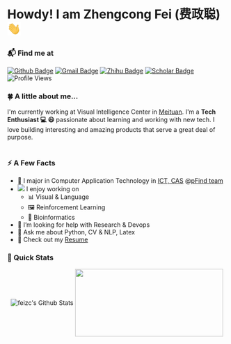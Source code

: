<h1> Howdy! I am Zhengcong Fei (费政聪)</a>  <img src="https://raw.githubusercontent.com/ABSphreak/ABSphreak/master/gifs/Hi.gif" height="30px"></h1>
</h1>

### 📬 Find me at 
[![Github Badge](http://img.shields.io/badge/-Github-black?style=flat-square&logo=github&link=https://github.com/feizc/)](https://github.com/feizc/) 
[![Gmail Badge](https://img.shields.io/badge/-Gmail-d14836?style=flat-square&logo=Gmail&logoColor=white&link=mailto:feizhengcong@gmail.com)](mailto:feizhengcong@gmail.com)
[![Zhihu Badge](https://img.shields.io/badge/-@feizhengcong-1ca0f1?style=flat-square&labelColor=1ca0f1&logo=Zhihu&logoColor=white&link=https://zhihu.com/people/mai-zi-31-63/)](https://zhihu.com/people/mai-zi-31-63/) 
[![Scholar Badge](https://img.shields.io/badge/-Scholar-2EC866?style=flat-square&logo=Scholar&logoColor=white&link=https://scholar.google.com/citations?user=_43YnBcAAAAJ&hl=zh-CN)](https://scholar.google.com/citations?user=_43YnBcAAAAJ&hl=zh-CN)
![Profile Views](https://komarev.com/ghpvc/?username=feizc) 

### 🍀 A little about me...  
I'm currently working at Visual Intelligence Center in [Meituan](https://about.meituan.com/en). I'm a **Tech Enthusiast 💻 😃** passionate about learning and working with new tech. I love building interesting and amazing products that serve a great deal of purpose. <br/><br/>

### ⚡️ A Few Facts
- 🔭  I major in Computer Application Technology in [ICT, CAS](http://www.ict.cas.cn/jssgk/jssjj/) @[pFind team](http://pfind.org/)
- <img src="https://media.giphy.com/media/WUlplcMpOCEmTGBtBW/giphy.gif" width="30">  I enjoy working on
  - 📊 Visual & Language 
  - 🖼 Reinforcement Learning
  - 🤖 Bioinformatics
- 🤔 I’m looking for help with Research & Devops
- 💬 Ask me about Python, CV & NLP, Latex 
- 📙 Check out my [Resume](https://feizc.github.io/resume/CV.pdf)


### 🚀 Quick Stats
<p align="center">
<img width="450" align="center" src="https://github-readme-stats-defcon27.vercel.app/api?username=feizc&show_icons=true&line_height=21&theme=react" alt="feizc's Github Stats" />
<img width="340" height="155" align="center" 
     src="https://github-readme-stats-defcon27.vercel.app/api/top-langs/?username=feizc&langs_count=6&hide=handlebars,jupyter notebook,css&theme=react&line_height=27&layout=compact" />
</p>





<!--
**feizc/feizc** is a ✨ _special_ ✨ repository because its `README.md` (this file) appears on your GitHub profile.

Here are some ideas to get you started:

- 🔭 I’m currently working on ...
- 🌱 I’m currently learning ...
- 👯 I’m looking to collaborate on ...
- 🤔 I’m looking for help with ...
- 💬 Ask me about ...
- 📫 How to reach me: ...
- 😄 Pronouns: ...
- ⚡ Fun fact: ...
-->
